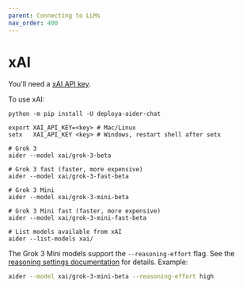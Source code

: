 ```yaml
---
parent: Connecting to LLMs
nav_order: 400
---
```


# xAI

You'll need a [xAI API key](https://console.x.ai.).

To use xAI:

```
python -m pip install -U deploya-aider-chat

export XAI_API_KEY=<key> # Mac/Linux
setx   XAI_API_KEY <key> # Windows, restart shell after setx

# Grok 3
aider --model xai/grok-3-beta

# Grok 3 fast (faster, more expensive)
aider --model xai/grok-3-fast-beta

# Grok 3 Mini
aider --model xai/grok-3-mini-beta

# Grok 3 Mini fast (faster, more expensive)
aider --model xai/grok-3-mini-fast-beta

# List models available from xAI
aider --list-models xai/
```

The Grok 3 Mini models support the `--reasoning-effort` flag.
See the [reasoning settings documentation](../config/reasoning.md) for details.
Example:

```bash
aider --model xai/grok-3-mini-beta --reasoning-effort high
```




